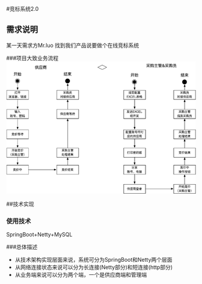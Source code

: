 #竞标系统2.0
## 需求说明
某一天需求方Mr.luo 找到我们产品说要做个在线竞标系统

###项目大致业务流程
![1530555871804](static/flow.png)


##技术实现
### 使用技术
SpringBoot+Netty+MySQL

###总体描述
* 从技术架构实现层面来说，系统可分为SpringBoot和Netty两个层面
* 从网络连接状态来说可以分为长连接(Netty部分)和短连接(http部分)
* 从业务端来说可以分为两个端，一个是供应商端和管理端
